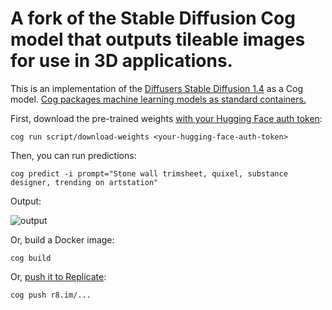 # A fork of the Stable Diffusion Cog model that outputs tileable images for use in 3D applications.

This is an implementation of the [Diffusers Stable Diffusion 1.4](https://huggingface.co/CompVis/stable-diffusion-v1-4) as a Cog model. [Cog packages machine learning models as standard containers.](https://github.com/replicate/cog)

First, download the pre-trained weights [with your Hugging Face auth token](https://huggingface.co/settings/tokens):

    cog run script/download-weights <your-hugging-face-auth-token>

Then, you can run predictions:

    cog predict -i prompt="Stone wall trimsheet, quixel, substance designer, trending on artstation"
    
 Output:
 
 ![output](https://bafybeidpchqv4yoaxx7ik2i2bhb2yueflgx7rsgr6hu5aeifspvkt2znam.ipfs.w3s.link/output.0.png)

Or, build a Docker image:

    cog build

Or, [push it to Replicate](https://replicate.com/docs/guides/push-a-model):

    cog push r8.im/...

